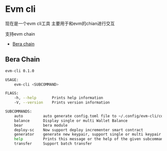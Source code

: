 # Evm cli

现在是一个evm cli工具 主要用于和evm的chian进行交互

支持evm chain
- [Bera chain](https://docs.berachain.com/developers/index)

## Bera Chain

```bash
evm-cli 0.1.0

USAGE:
    evm-cli <SUBCOMMAND>

FLAGS:
    -h, --help       Prints help information
    -V, --version    Prints version information

SUBCOMMANDS:
    auto         auto generate config.toml file to ~/.config/evm-cli/config.toml
    balance      Display single or multi Wallet Balance
    bear         bera module
    deploy-sc    Now support deploy incrementer smart contract
    generator    generate new keypair, support single or multi keypair generate and load single keypair
    help         Prints this message or the help of the given subcommand(s)
    transfer     Support batch transfer
```
